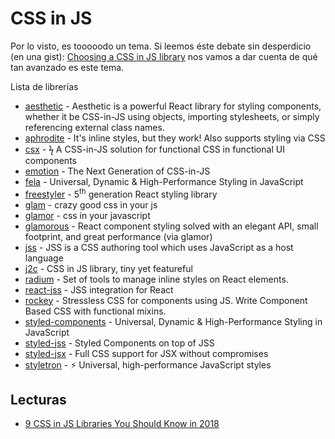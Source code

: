 # CSS in JS

Por lo visto, es tooooodo un tema. Si leemos éste debate sin desperdicio (en una gist): [Choosing a CSS in JS library](https://gist.github.com/troch/c27c6a8cc47b76755d848c6d1204fdaf) nos vamos a dar cuenta de qué tan avanzado es este tema.

Lista de librerías
<!-- abcdefghijklmnñopqrstuvwxyz -->

- [aesthetic](https://github.com/milesj/aesthetic) - Aesthetic is a powerful React library for styling components, whether it be CSS-in-JS using objects, importing stylesheets, or simply referencing external class names.
- [aphrodite](https://github.com/Khan/aphrodite) - It's inline styles, but they work! Also supports styling via CSS
- [csx](https://github.com/jxnblk/cxs) - ϟ A CSS-in-JS solution for functional CSS in functional UI components
- [emotion](https://emotion.sh/) - The Next Generation of CSS-in-JS
- [fela](https://github.com/rofrischmann/fela/) - Universal, Dynamic & High-Performance Styling in JavaScript
- [freestyler](https://github.com/streamich/freestyler) - 5<sup>th</sup> generation React styling library
- [glam](https://github.com/threepointone/glam) - crazy good css in your js
- [glamor](https://github.com/threepointone/glamor) - css in your javascript
- [glamorous](https://github.com/paypal/glamorous) - React component styling solved with an elegant API, small footprint, and great performance (via glamor)
- [jss](https://github.com/cssinjs/jss) - JSS is a CSS authoring tool which uses JavaScript as a host language
- [j2c](https://github.com/j2css/j2c) - CSS in JS library, tiny yet featureful
- [radium](https://github.com/FormidableLabs/radium) - Set of tools to manage inline styles on React elements.
- [react-jss](https://github.com/cssinjs/react-jss) - JSS integration for React
- [rockey](https://github.com/tuchk4/rockey) - Stressless CSS for components using JS. Write Component Based CSS with functional mixins.
- [styled-components](https://github.com/styled-components/styled-components) - Universal, Dynamic & High-Performance Styling in JavaScript
- [styled-jss](https://github.com/cssinjs/styled-jss) - Styled Components on top of JSS
- [styled-jsx](https://github.com/zeit/styled-jsx) - Full CSS support for JSX without compromises
- [styletron](https://github.com/rtsao/styletron) - ⚡️ Universal, high-performance JavaScript styles

## Lecturas

- [9 CSS in JS Libraries You Should Know in 2018](https://blog.bitsrc.io/9-css-in-js-libraries-you-should-know-in-2018-25afb4025b9b)
